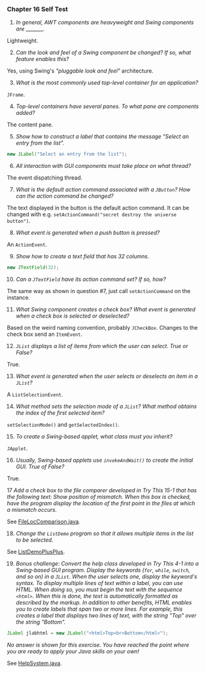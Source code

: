 ### Chapter 16 Self Test

  1) _In general, AWT components are heavyweight and Swing components are_
      _______.

Lightweight.

  2) _Can the look and feel of a Swing component be changed? If so, what feature
      enables this?_

Yes, using Swing's _"pluggable look and feel"_ architecture.

  3) _What is the most commonly used top-level container for an application?_

`JFrame`.

  4) _Top-level containers have several panes. To what pane are components added?_

The content pane.

  5) _Show how to construct a label that contains the message "Select an entry from
      the list"._

```java
new JLabel("Select an entry from the list");
```

  6) _All interaction with GUI components must take place on what thread?_

The event dispatching thread.

  7) _What is the default action command associated with a `JButton`? How can the action
      command be changed?_

The text displayed in the button is the default action command. It can be changed with e.g.
`setActionCommand("secret destroy the universe button")`.

  8) _What event is generated when a push button is pressed?_

An `ActionEvent`.

  9) _Show how to create a text field that has 32 columns._

```java
new JTextField(32);
```

 10) _Can a `JTextField` have its action command set? If so, how?_

The same way as shown in question #7, just call `setActionCommand` on the instance.

 11) _What Swing component creates a check box? What event is generated when a check box is
      selected or deselected?_

Based on the weird naming convention, probably `JCheckBox`. Changes to the check box send
an `ItemEvent`.

 12) _`JList` displays a list of items from which the user can select. True or False?_

True.

 13) _What event is generated when the user selects or deselects an item in a `JList`?_

A `ListSelectionEvent`.

 14) _What method sets the selection mode of a `JList`? What method obtains the index of the
      first selected item?_

`setSelectionMode()` and `getSelectedIndex()`.

 15) _To create a Swing-based applet, what class must you inherit?_

`JApplet`.

 16) _Usually, Swing-based applets use `invokeAndWait()` to create the initial GUI. True
      of False?_

True.

 17 _Add a check box to the file comparer developed in Try This 15-1 that has the following text:
     Show position of mismatch. When this box is checked, have the program display the location
     of the first point in the files at which a mismatch occurs._

See [FileLocComparison.java](src/org/java/training/FileLocComparison.java).

 18) _Change the `ListDemo` program so that it allows multiple items in the list to be selected._

See [ListDemoPlusPlus](src/org/java/training/ListDemoPlusPlus.java).

 19) _Bonus challenge: Convert the help class developed in Try This 4-1 into a Swing-based GUI
      program. Display the keywords (`for`, `while`, `switch`, and so on) in a `JList`.
      When the user selects one, display the keyword's syntax. To display multiple lines of
      text within a label, you can use HTML. When doing so, you must begin the text with the
      sequence `<html>`. When this is done, the text is automatically formatted as described
      by the markup. In addition to other benefits, HTML enables you to create labels that span
      two or more lines. For example, this creates a label that displays two lines of text,
      with the string "Top" over the string "Bottom"._
```java
JLabel jlabhtml = new JLabel("<html>Top<br>Bottom</html>");
```
_No answer is shown for this exercise. You have reached the point where you are ready to apply
 your Java skills on your own!_

See [HelpSystem.java](src/org/java/training/HelpSystem.java).


 
